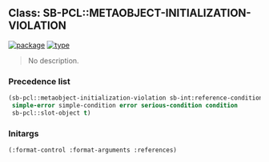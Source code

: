 ## Class: SB-PCL::METAOBJECT-INITIALIZATION-VIOLATION
[![package](https://img.shields.io/badge/Package-SB--PCL-5f9ea0.svg?style=social&colorA=999999)](../) [![type](https://img.shields.io/badge/Type-Class-5f9ea0.svg?style=social&colorA=999999)](../#class) 

> No description.

### Precedence list
```cl
(sb-pcl::metaobject-initialization-violation sb-int:reference-condition
 simple-error simple-condition error serious-condition condition
 sb-pcl::slot-object t)
```
### Initargs
```cl
(:format-control :format-arguments :references)
```
